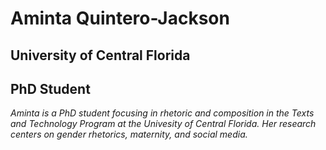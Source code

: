# Aminta Quintero-Jackson
## University of Central Florida
## PhD Student 
*Aminta is a PhD student focusing in rhetoric and composition in the Texts and Technology Program at the Univesity of Central Florida. Her research centers on gender rhetorics, maternity, and social media.* 
